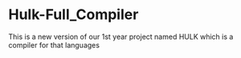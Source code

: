 # Hulk-Full_Compiler
 This is a new version of our 1st year project named HULK which is a compiler for that languages 

